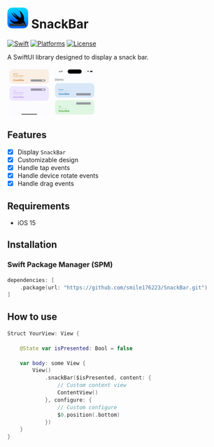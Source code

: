# <img src="https://github.com/smile176223/SnackBar/blob/develop/Resources/Snackbar-icon.png" width="48"> SnackBar

[![Swift](https://img.shields.io/badge/Swift-5.0-orange.svg)](https://swift.org)
[![Platforms](https://img.shields.io/cocoapods/p/LFAlertController.svg?style=flat)](https://developer.apple.com/swift)
[![License](https://img.shields.io/cocoapods/l/LFAlertController.svg?style=flat)](https://opensource.org/licenses/MIT)

A SwiftUI library designed to display a snack bar.

<img src="https://github.com/smile176223/SnackBar/blob/develop/Resources/demo01.gif" width="100">
<img src="https://github.com/smile176223/SnackBar/blob/develop/Resources/demo02.gif" width="100">

## Features

- [x] Display `SnackBar`
- [X] Customizable design
- [X] Handle tap events
- [X] Handle device rotate events
- [X] Handle drag events

## Requirements

- iOS 15

## Installation

### Swift Package Manager (SPM)

```swift
dependencies: [
    .package(url: "https://github.com/smile176223/SnackBar.git")
]
```
## How to use
```swift
Struct YourView: View {

    @State var isPresented: Bool = false

    var body: some View {
        View()
            .snackBar($isPresented, content: {
                // Custom content view
                ContentView()
            }, configure: {
                // Custom configure
                $0.position(.bottom)
            })
    }
}
```
